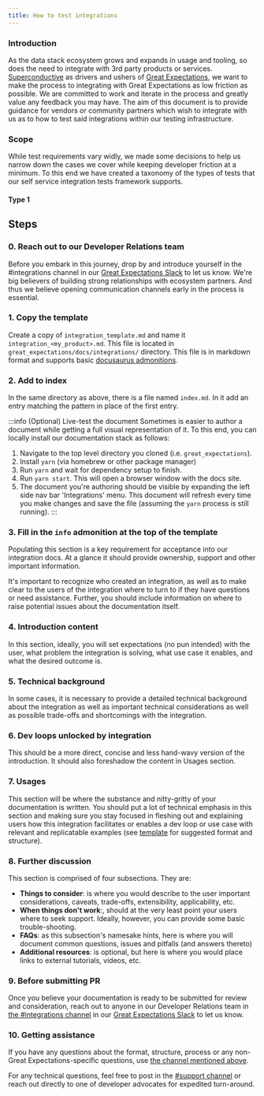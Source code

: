 ```yaml
---
title: How to test integrations
---
```


### Introduction
As the data stack ecosystem grows and expands in usage and tooling, so does the need to integrate with 3rd party
products or services. [Superconductive](https://superconductive.com) as drivers and ushers
of [Great Expectations](https://greatexpectations.io), we want to make the process to integrating with Great Expectations
as low friction as possible. We are committed to work and iterate in the process and greatly value any feedback you may have.
The aim of this document is to provide guidance for vendors or community partners which wish to integrate with us as to how to test said integrations within our testing infrastructure.

### Scope
While test requirements vary widly, we made some decisions to help us narrow down the cases we cover while keeping developer friction at a minimum.
To this end we have created a taxonomy of the types of tests that our self service integration tests framework supports.

#### Type 1


## Steps

### 0. Reach out to our Developer Relations team
Before you embark in this journey, drop by and introduce yourself in the #integrations channel in our [Great Expectations Slack](https://greatexpectationstalk.slack.com)
to let us know. We're big believers of building strong relationships with ecosystem partners. And thus we believe
opening communication channels early in the process is essential.

### 1. Copy the template
Create a copy of `integration_template.md` and name it `integration_<my_product>.md`. This file is located in `great_expectations/docs/integrations/` directory.
This file is in markdown format and supports basic [docusaurus admonitions](https://docusaurus.io/docs/markdown-features/admonitions).

### 2. Add to index
In the same directory as above, there is a file named `index.md`. In it add an entry matching the pattern in place of the first entry.

:::info
(Optional) Live-test the document
Sometimes is easier to author a document while getting a full visual representation of it. To this end, you can locally install our documentation stack as follows:
1. Navigate to the top level directory you cloned (i.e. `great_expectations`).
2. Install `yarn` (via homebrew or other package manager)
3. Run `yarn` and wait for dependency setup to finish.
4. Run `yarn start`. This will open a browser window with the docs site.
5. The document you're authoring should be visible by expanding the left side nav bar 'Integrations' menu.
This document will refresh every time you make changes and save the file (assuming the `yarn` process is still running).
:::

### 3. Fill in the `info` admonition at the top of the template
Populating this section is a key requirement for acceptance into our integration docs. At a glance it should provide ownership,
support and other important information.

It's important to recognize who created an integration, as well as to make clear to the users of the integration
where to turn to if they have questions or need assistance.  Further, you should include information on where to raise
potential issues about the documentation itself.

### 4. Introduction content
In this section, ideally, you will set expectations (no pun intended) with the user, what problem the integration is solving,
what use case it enables, and what the desired outcome is.

### 5. Technical background
In some cases, it is necessary to provide a detailed technical background about the integration as well as important
technical considerations as well as possible trade-offs and shortcomings with the integration.

### 6. Dev loops unlocked by integration
This should be a more direct, concise and less hand-wavy version of the introduction. It should also foreshadow the content
in Usages section.

### 7. Usages
This section will be where the substance and nitty-gritty of your documentation is written. You should put a lot of
technical emphasis in this section and making sure you stay focused in fleshing out and explaining users how this integration
facilitates or enables a dev loop or use case with relevant and replicatable examples (see [template](../integrations/integration_template.md) for suggested format and structure).

### 8. Further discussion
This section is comprised of four subsections. They are:

- **Things to consider**: is where you would describe to the user important considerations, caveats, trade-offs, extensibility, applicability, etc.
- **When things don't work**:, should at the very least point your users where to seek support. Ideally, however, you can provide some basic trouble-shooting.
- **FAQs**: as this subsection's namesake hints, here is where you will document common questions, issues and pitfalls (and answers thereto)  
- **Additional resources**: is optional, but here is where you would place links to external tutorials, videos, etc.

### 9. Before submitting PR
Once you believe your documentation is ready to be submitted for review and consideration, reach out to anyone in our
Developer Relations team in [the #integrations channel](https://greatexpectationstalk.slack.com/archives/C037YCYNF1Q) in our [Great Expectations Slack](https://greatexpectationstalk.slack.com)
to let us know.

### 10. Getting assistance
If you have any questions about the format, structure, process or any non-Great Expectations-specific questions, use [the channel mentioned above](https://greatexpectationstalk.slack.com).
	
	
For any technical questions, feel free to post in the [#support channel](https://greatexpectationstalk.slack.com/archives/CUTCNHN82) or reach out directly to one of developer advocates for expedited turn-around.